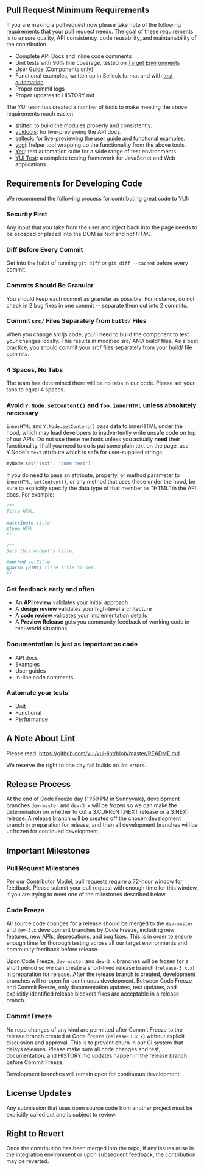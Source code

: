 ## Pull Request Minimum Requirements
If you are making a pull request now please take note of the following
requirements that your pull request needs. The goal of these requirements is to ensure quality, API consistency, code reusability, and maintainability of the contribution.

   * Complete API Docs and inline code comments
   * Unit tests with 90% line coverage, tested on [Target Environments](http://yuilibrary.com/yui/environments/) 
   * User Guide (Components only)
   * Functional examples, written up in Selleck format and with [test automation](https://github.com/yui/yui3/wiki/Selleck-Example-Tests)
   * Proper commit logs
   * Proper updates to HISTORY.md

The YUI team has created a number of tools to make meeting the above requirements much easier:

   * [shifter](http://yui.github.com/shifter): to build the modules properly and consistently.
   * [yuidocjs](http://yui.github.com/yuidoc/): for live-previewing the API docs.
   * [selleck](http://yui.github.com/selleck/): for live-previewing the user guide and functional examples.
   * [yogi](http://yui.github.com/yogi): helper tool wrapping up the functionality from the above tools.
   * [Yeti](http://yeti.cx/): test automation suite for a wide range of test environments.
   * [YUI Test](http://yuilibrary.com/projects/yuitest/): a complete testing framework for JavaScript 
     and Web applications.

## Requirements for Developing Code

We recommend the following process for contributing great code to YUI:




### Security First

Any input that you take from the user and inject back into the page needs to be escaped or placed into the DOM as *text* and *not HTML*.

### Diff Before Every Commit

Get into the habit of running `git diff` or `git diff --cached` before every commit.

### Commits Should Be Granular

You should keep each commit as granular as possible. For instance, do not check in 2 bug fixes in one commit -- separate them out into 2 commits.

### Commit `src/` Files Separately from `build/` Files

When you change src/js code, you'll need to build the component to test your changes locally. This results in modified src/ AND build/ files. As a best practice, you should commit your src/ files separately from your build/ file commits.

### 4 Spaces, No Tabs

The team has determined there will be no tabs in our code. Please set your tabs to equal 4 spaces.

### Avoid `Y.Node.setContent()` and `foo.innerHTML` unless absolutely necessary

`innerHTML` and `Y.Node.setContent()` pass data to innerHTML under the hood, which may lead developers to inadvertently write unsafe code on top of our APIs. Do not use these methods unless you actually **need** their functionality. If all you need to do is put some plain text on the page, use Y.Node's `text` attribute which is safe for user-supplied strings:
```js
myNode.set('text', 'some text')
```

If you do need to pass an attribute, property, or method parameter to `innerHTML`, `setContent()`, or any method that uses these under the hood, be sure to explicitly specify the data type of that member as "HTML" in the API docs. For example:
```js
/**
Title HTML.
   
@attribute title
@type HTML
*/

/**
Sets this widget's title.

@method setTitle
@param {HTML} title Title to set.
*/
```




### Get feedback early and often 

* An **API review** validates your initial approach
* A **design review** validates your high-level architecture
* A **code review** validates your implementation details
* A **Preview Release** gets you community feedback of working code in real-world situations

### Documentation is just as important as code

* API docs
* Examples
* User guides
* In-line code comments

### Automate your tests

* Unit
* Functional
* Performance


## A Note About Lint

Please read: https://github.com/yui/yui-lint/blob/master/README.md

We reserve the right to one day fail builds on lint errors.

## Release Process

At the end of Code Freeze day (11:59 PM in Sunnyvale), development branches `dev-master` and `dev-3.x` will be frozen so we can make the determination on whether to cut a 3.CURRENT.NEXT release or a 3.NEXT release. A release branch will be created off the chosen development branch in preparation for release, and then all development branches will be unfrozen for continued development.

## Important Milestones

### Pull Request Milestones

Per our [Contributor Model](https://github.com/yui/yui3/wiki/Contributor-Model), pull requests require a 72-hour window for feedback. Please submit your pull request with enough time for this window, if you are trying to meet one of the milestones described below.

### Code Freeze

All source code changes for a release should be merged to the `dev-master` and `dev-3.x` development branches by Code Freeze, including new features, new APIs, deprecations, and bug fixes. This is in order to ensure enough time for thorough testing across all our target environments and community feedback before release. 

Upon Code Freeze, `dev-master` and `dev-3.x` branches will be frozen for a short period so we can create a short-lived release branch (`release-3.x.x`) in preparation for release. After the release branch is created, development branches will re-open for continuous development. Between Code Freeze and Commit Freeze, only documentation updates, test updates, and explicitly identified release blockers fixes are acceptable in a release branch.

### Commit Freeze

No repo changes of any kind are permitted after Commit Freeze to the release branch created at Code Freeze (`release-3.x.x`) without explicit discussion and approval. This is to prevent churn in our CI system that delays releases. Please make sure all code changes and test, documentation, and HISTORY.md updates happen in the release branch before Commit Freeze. 

Development branches will remain open for continuous development.


## License Updates

Any submission that uses open source code from another project must be explicitly called out and is subject to review.

## Right to Revert

Once the contribution has been merged into the repo, if any issues arise in the integration environment or upon subsequent feedback, the contribution may be reverted.